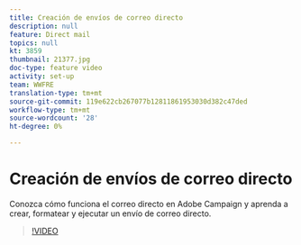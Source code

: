 ```yaml
---
title: Creación de envíos de correo directo
description: null
feature: Direct mail
topics: null
kt: 3859
thumbnail: 21377.jpg
doc-type: feature video
activity: set-up
team: WWFRE
translation-type: tm+mt
source-git-commit: 119e622cb267077b12811861953030d382c47ded
workflow-type: tm+mt
source-wordcount: '28'
ht-degree: 0%

---
```



# Creación de envíos de correo directo

Conozca cómo funciona el correo directo en Adobe Campaign y aprenda a crear, formatear y ejecutar un envío de correo directo.

>[!VIDEO](https://video.tv.adobe.com/v/21377?quality=12)
